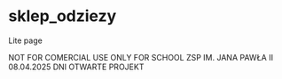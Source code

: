 # sklep_odziezy
Lite page 

NOT FOR COMERCIAL USE 
ONLY FOR SCHOOL 
ZSP IM. JANA PAWŁA II 
08.04.2025 DNI OTWARTE PROJEKT

